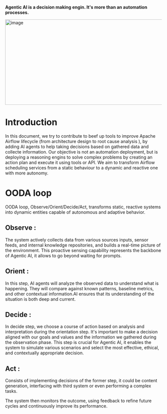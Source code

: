 **Agentic AI is a decision making engin. It's more than an automation processes.**

<img width="634" height="275" alt="image" src="https://github.com/user-attachments/assets/71f2a8f2-1ba5-4b1e-90f3-6610854e0f8d" />  

 # Introduction
In this document, we try to contribute to beef up tools to improve Apache Airflow lifecycle (from architecture design to root cause analysis ), by adding AI agents to help taking decisions based on gathered data and collecte information. Our objective is not an automation deployment, but is deploying a reasoning engins to solve complex problems by creating an action plan and execute it using tools or API.
We aim to transform Airflow scheduling services from a static behaviour to a dynamic and reactive one with more autonomy.


# OODA loop
OODA loop, Observe/Orient/Decide/Act,  transforms static, reactive systems into dynamic entities capable of autonomous and adaptive behavior.
## Observe :  
The system actively collects data from various sources inputs, sensor feeds, and internal knowledge repositories, and builds a real-time picture of the environment. This proactive sensing capability represents the backbone of Agentic AI, it allows to go beyond waiting for prompts.
## Orient : 
In this step,  AI agents will analyze the observed data to understand what is happening. They will compare against known patterns, baseline metrics, and other contextual information.AI ensures that its understanding of the situation is both deep and current.

## Decide :
In decide step, we choose a course of action based on analysis and interpretation during the orientation step. It's important to make a decision aligned with our goals and values and the information we gathered during the observation phase. This step is crucial for Agentic AI, it enables the system to simulate various scenarios and select the most effective, ethical, and contextually appropriate decision.
## Act :
Consists of implementing decisions of the former step, it could be content generation, interfacing with third system or even performing a complex tasks.

The system then monitors the outcome, using feedback to refine future cycles and continuously improve its performance.


